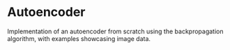 # Autoencoder
Implementation of an autoencoder from scratch using the backpropagation algorithm, with examples showcasing image data.
